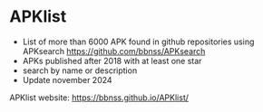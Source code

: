 # APKlist

- List of more than 6000 APK found in github repositories using APKsearch https://github.com/bbnss/APKsearch
- APKs published after 2018 with at least one star
- search by name or description
- Update november 2024

APKlist website: https://bbnss.github.io/APKlist/
